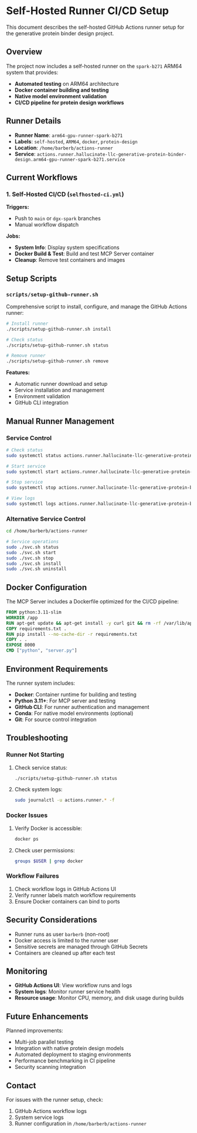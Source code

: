 # Self-Hosted Runner CI/CD Setup

This document describes the self-hosted GitHub Actions runner setup for the generative protein binder design project.

## Overview

The project now includes a self-hosted runner on the `spark-b271` ARM64 system that provides:

- **Automated testing** on ARM64 architecture
- **Docker container building and testing**
- **Native model environment validation**
- **CI/CD pipeline for protein design workflows**

## Runner Details

- **Runner Name**: `arm64-gpu-runner-spark-b271`
- **Labels**: `self-hosted`, `ARM64`, `docker`, `protein-design`
- **Location**: `/home/barberb/actions-runner`
- **Service**: `actions.runner.hallucinate-llc-generative-protein-binder-design.arm64-gpu-runner-spark-b271.service`

## Current Workflows

### 1. Self-Hosted CI/CD (`selfhosted-ci.yml`)

**Triggers:**
- Push to `main` or `dgx-spark` branches
- Manual workflow dispatch

**Jobs:**
- **System Info**: Display system specifications
- **Docker Build & Test**: Build and test MCP Server container
- **Cleanup**: Remove test containers and images

## Setup Scripts

### `scripts/setup-github-runner.sh`

Comprehensive script to install, configure, and manage the GitHub Actions runner:

```bash
# Install runner
./scripts/setup-github-runner.sh install

# Check status  
./scripts/setup-github-runner.sh status

# Remove runner
./scripts/setup-github-runner.sh remove
```

**Features:**
- Automatic runner download and setup
- Service installation and management
- Environment validation
- GitHub CLI integration

## Manual Runner Management

### Service Control

```bash
# Check status
sudo systemctl status actions.runner.hallucinate-llc-generative-protein-binder-design.arm64-gpu-runner-spark-b271.service

# Start service
sudo systemctl start actions.runner.hallucinate-llc-generative-protein-binder-design.arm64-gpu-runner-spark-b271.service

# Stop service
sudo systemctl stop actions.runner.hallucinate-llc-generative-protein-binder-design.arm64-gpu-runner-spark-b271.service

# View logs
sudo systemctl logs actions.runner.hallucinate-llc-generative-protein-binder-design.arm64-gpu-runner-spark-b271.service
```

### Alternative Service Control

```bash
cd /home/barberb/actions-runner

# Service operations
sudo ./svc.sh status
sudo ./svc.sh start
sudo ./svc.sh stop
sudo ./svc.sh install
sudo ./svc.sh uninstall
```

## Docker Configuration

The MCP Server includes a Dockerfile optimized for the CI/CD pipeline:

```dockerfile
FROM python:3.11-slim
WORKDIR /app
RUN apt-get update && apt-get install -y curl git && rm -rf /var/lib/apt/lists/*
COPY requirements.txt .
RUN pip install --no-cache-dir -r requirements.txt
COPY . .
EXPOSE 8000
CMD ["python", "server.py"]
```

## Environment Requirements

The runner system includes:

- **Docker**: Container runtime for building and testing
- **Python 3.11+**: For MCP server and testing
- **GitHub CLI**: For runner authentication and management
- **Conda**: For native model environments (optional)
- **Git**: For source control integration

## Troubleshooting

### Runner Not Starting

1. Check service status:
   ```bash
   ./scripts/setup-github-runner.sh status
   ```

2. Check system logs:
   ```bash
   sudo journalctl -u actions.runner.* -f
   ```

### Docker Issues

1. Verify Docker is accessible:
   ```bash
   docker ps
   ```

2. Check user permissions:
   ```bash
   groups $USER | grep docker
   ```

### Workflow Failures

1. Check workflow logs in GitHub Actions UI
2. Verify runner labels match workflow requirements
3. Ensure Docker containers can bind to ports

## Security Considerations

- Runner runs as user `barberb` (non-root)
- Docker access is limited to the runner user
- Sensitive secrets are managed through GitHub Secrets
- Containers are cleaned up after each test

## Monitoring

- **GitHub Actions UI**: View workflow runs and logs
- **System logs**: Monitor runner service health
- **Resource usage**: Monitor CPU, memory, and disk usage during builds

## Future Enhancements

Planned improvements:
- Multi-job parallel testing
- Integration with native protein design models
- Automated deployment to staging environments
- Performance benchmarking in CI pipeline
- Security scanning integration

## Contact

For issues with the runner setup, check:
1. GitHub Actions workflow logs
2. System service logs  
3. Runner configuration in `/home/barberb/actions-runner`